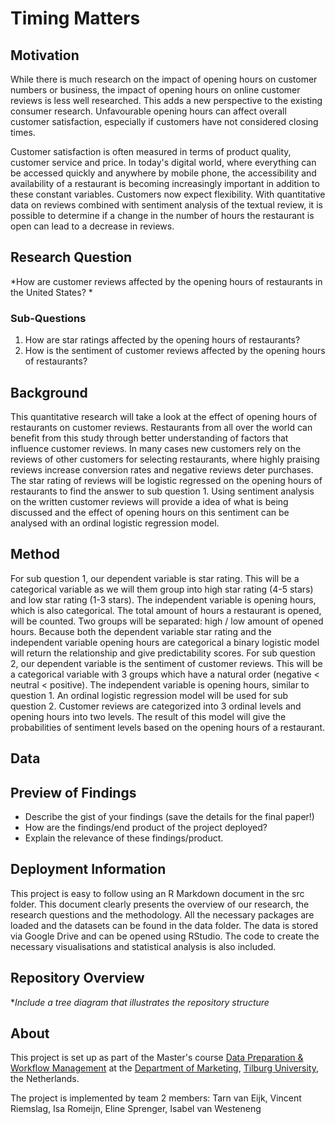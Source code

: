 # Timing Matters

## Motivation
While there is much research on the impact of opening hours on customer numbers or business, the impact of opening hours on online customer reviews is less well researched. This adds a new perspective to the existing consumer research. Unfavourable opening hours can affect overall customer satisfaction, especially if customers have not considered closing times.

Customer satisfaction is often measured in terms of product quality, customer service and price. In today's digital world, where everything can be accessed quickly and anywhere by mobile phone, the accessibility and availability of a restaurant is becoming increasingly important in addition to these constant variables. Customers now expect flexibility. With quantitative data on reviews combined with sentiment analysis of the textual review, it is possible to determine if a change in the number of hours the restaurant is open can lead to a decrease in reviews. 

## Research Question
*How are customer reviews affected by the opening hours of restaurants in the United States? *

### Sub-Questions
1. How are star ratings affected by the opening hours of restaurants? 
2. How is the sentiment of customer reviews affected by the opening hours of restaurants?

## Background
This quantitative research will take a look at the effect of opening hours of restaurants on customer reviews. Restaurants from all over the world can benefit from this study through better understanding of factors that influence customer reviews. In many cases new customers rely on the reviews of other customers for selecting restaurants, where highly praising reviews increase conversion rates and negative reviews deter purchases. The star rating of reviews will be logistic regressed on the opening hours of restaurants to find the answer to sub question 1. Using sentiment analysis on the written customer reviews will provide a idea of what is being discussed and the effect of opening hours on this sentiment can be analysed with an ordinal logistic regression model.

## Method
For sub question 1, our dependent variable is star rating. This will be a categorical variable as we will them group into high star rating (4-5 stars) and low star rating (1-3 stars). The independent variable is opening hours, which is also categorical. The total amount of hours a restaurant is opened, will be counted. Two groups will be separated: high / low amount of opened hours. Because both the dependent variable star rating and the independent variable opening hours are categorical a binary logistic model will return the relationship and give predictability scores. For sub question 2, our dependent variable is the sentiment of customer reviews. This will be a categorical variable with 3 groups which have a natural order (negative \< neutral \< positive). The independent variable is opening hours, similar to question 1. An ordinal logistic regression model will be used for sub question 2. Customer reviews are categorized into 3 ordinal levels and opening hours into two levels. The result of this model will give the probabilities of sentiment levels based on the opening hours of a restaurant.

## Data

## Preview of Findings 
- Describe the gist of your findings (save the details for the final paper!)
- How are the findings/end product of the project deployed?
- Explain the relevance of these findings/product. 

## Deployment Information
This project is easy to follow using an R Markdown document in the src folder. This document clearly presents the overview of our research, the research questions and the methodology. All the necessary packages are loaded and the datasets can be found in the data folder. The data is stored via Google Drive and can be opened using RStudio. The code to create the necessary visualisations and statistical analysis is also included.

## Repository Overview 

**Include a tree diagram that illustrates the repository structure*

## About 

This project is set up as part of the Master's course [Data Preparation & Workflow Management](https://dprep.hannesdatta.com/) at the [Department of Marketing](https://www.tilburguniversity.edu/about/schools/economics-and-management/organization/departments/marketing), [Tilburg University](https://www.tilburguniversity.edu/), the Netherlands.

The project is implemented by team 2 members: Tarn van Eijk, Vincent Riemslag, Isa Romeijn, Eline Sprenger, Isabel van Westeneng

